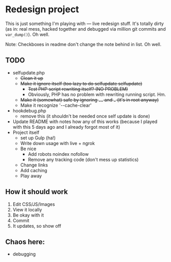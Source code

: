 # Redesign project

This is just something I'm playing with — live redesign stuff. It's totally dirty (as in: real mess, hacked together and debugged via million git commits and `var_dump()`). Oh well.

Note: Checkboxes in readme don't change the note behind in list. Oh well.

## TODO

- selfupdate.php
  + ~~Clean it up~~
  + ~~Make it ignore itself (too lazy to do selfupdate selfupdate)~~
    * ~~Test PHP script rewriting itself? (NO PROBLEM)~~
    * Obviously, PHP has no problem with rewriting running script. Hm.
  + ~~Make it (somewhat) safe by ignoring `..` and `.` (it's in root anyway)~~
  + Make it recognize '--cache-clear'
- hookdebug.php
  + remove this (it shouldn't be needed once self update is done)
- Update README with notes how any of this works (because I played with this 5 days ago and I already forgot most of it)
- Project itself
  + set up Gulp (ha!)
  + Write down usage with live + ngrok
  + Be nice
    * Add robots noindex nofollow
    * Remove any tracking code (don't mess up statistics)
  + Change links
  + Add caching
  + Play away

## How it should work

1. Edit CSS/JS/Images
1. View it locally
1. Be okay with it
1. Commit
1. It updates, so show off

## Chaos here:
- debugging
